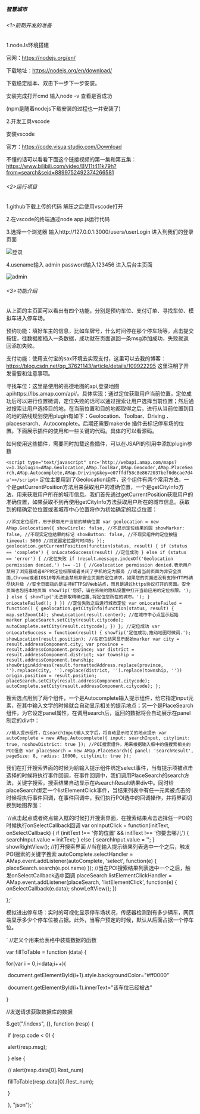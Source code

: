 #####  智慧城市

###### <1>前期开发的准备

1.nodeJs环境搭建

官网：https://nodejs.org/en/

下载地址：https://nodejs.org/en/download/

下载稳定版本、双击下一步下一步安装。

安装完成打开cmd 输入node -v 查看是否成功

(npm是随着nodejs下载安装的过程也一并安装了)

2.开发工具vscode

安装vscode

官方：https://code.visua;studio.com/Download

不懂的话可以看看下面这个链接视频的第一集和第五集：https://www.bilibili.com/video/BV11t411k79h?from=search&seid=8899752492374266581

###### <2>运行项目

1.github下载上传的代码 解压之后使用vscode打开

2.在vscode的终端通过node app.js运行代码

3.选择一个浏览器 输入http://127.0.0.1:3000/users/userLogin 进入到我们的登录页面

![登录](C:\Users\熊荣盛\Desktop\登录.PNG)

4.usename输入 admin  password输入123456 进入后台主页面

![admin](C:\Users\熊荣盛\Desktop\admin.PNG)

###### <3>功能介绍

从上面的主页面可以看出有四个功能，分别是预约车位、支付订单、寻找车位、模拟车进入停车场。

预约功能：填好车主的信息，比如车牌号，什么时间停在那个停车场等，点击提交按钮，往数据库插入一条数据，成功就在页面返回一条msg添加成功，失败就返回添加失败。

支付功能：使用支付宝的sax环境去实现支付，这里可以去我的博客：https://blog.csdn.net/qq_37621143/article/details/109922295  这里注明了开发需要和注意事项。

寻找车位：这里是使用的高德地图的api,登录地图apihttps://lbs.amap.com/api/。具体实现：通过定位获取用户当前位置，定位成功后可以进行位置微调，定位失败的话可以通过搜索让用户选择当前位置；然后通过搜索让用户选择目的地，在当前位置和目的地都取得之后，进行从当前位置到目的地的路线规划使用plugin有如下：Geolocation、Toolbar、Driving 、placeserarch、Autocomplete。后期还需要makerde 插件去标记停车场的位置。下面展示插件的使用和一些关键的代码。具体的可以看源码。

如何使用这些插件，需要同时加载这些插件，可以在JSAPI的引用中添加plugin参数

`<script type="text/javascript" src='http://webapi.amap.com/maps?v=1.3&plugin=AMap.Geolocation,AMap.ToolBar,AMap.Geocoder,AMap.PlaceSearch,AMap.Autocomplete,AMap.Driving&key=e07ffdf58c8e8672037bef0d6cae7d4a'></script>`
定位主要用到了Geolocation组件，这个组件有两个常用方法，一个是getCurrentPosition方法用来获取用户的准确位置，一个是getCityInfo方法，用来获取用户所在的城市信息。我们首先通过getCurrentPosition获取用户的准确位置，如果获取不到再使用getCityInfo方法获取用户所在的城市信息。获取到的精确定位位置或者城市中心位置将作为初始确定的起点位置：

`//添加定位组件，用于获取用户当前的精确位置
var geolocation = new AMap.Geolocation({
 	showCircle: false, //不显示定位结果的圆
 	showMarker: false, //不现实定位结果的标记
 	showButton: false, //不现实组件的定位按钮
 	timeout: 5000 //浏览器定位超时时间5s
});
geolocation.getCurrentPosition(function(status, result) {
	if (status == 'complete') {
		onLocateSuccess(result) //定位成功
	} else if (status == 'error') {
		//定位失败
		if (result.message.indexOf('Geolocation permission denied.') !== -1) {
			//Geolocation permission denied.表示用户禁用了浏览器或者APP的定位权限或者关闭了手机的定为服务
			//或者当前页面为非安全页面,Chrome或者IOS10等系统会禁用非安全页面的定位请求，如果您的页面还没有支持HTTPS请尽快升级
			//安全页面指的是支持HTTPS的Web站点，而且是通过https协议打开的页面。安全页面也包括本地页面
			showTip('您好，请在系统的隐私设置中打开当前应用的定位权限。');
		} else {
			showTip('无法获取精确位置,将定位您所在的城市。');
		}
		onLocateFailed();
	}
})
//定位失败之后进行城市定位
var onLocateFailed = function() {
 	geolocation.getCityInfo(function(status, result) {
 		map.setZoom(14);
 		showLocation(result.center); //在城市中心点显示起始marker
 		placeSearch.setCity(result.citycode);
 		autoComplete.setCity(result.citycode);
 	})
};
//定位成功
var onLocateSuccess = function(result) {
 	showTip('定位成功,拖动地图可微调.');
 	showLocation(result.position); //在定位结果显示起始marker
 	var city = result.addressComponent.city;
 	var province = result.addressComponent.province;
 	var district = result.addressComponent.district;
 	var township = result.addressComponent.township;
 	showOriginAddress(result.formattedAddress.replace(province, '').replace(city, '').replace(district, '').replace(township, ''))
 	origin.position = result.position;
 	placeSearch.setCity(result.addressComponent.citycode);
 	autoComplete.setCity(result.addressComponent.citycode);
};`

搜索选点用到了两个组件，一个是Autocomplete输入提示组件，给它指定input元素，在其中输入文字的时候就会自动显示相关的提示地点；另一个是PlaceSearch组件，为它设定panel属性，在调用search后，返回的数据将会自动展示在panel制定的div中：

`//输入提示组件，在searchInput输入文字后，将自动显示相关的地点提示
var autoComplete = new AMap.Autocomplete({
	input: searchInput,
	citylimit: true,
	noshowDistrict: true
});
//POI搜索组件，用来根据输入框中的值搜索相关的POI信息
var placeSearch = new AMap.PlaceSearch({
	panel: 'searchResult',
	pageSize: 8,
	radius: 10000,
	citylimit: true
});`

我们在打开搜索界面的时候为給输入提示组件绑定select事件，当有提示项被点击选择的时候将执行事件回调，在事件回调中，我们调用PlaceSearch的search方法，关键字搜索，搜索结果自动显示在#searchResult结果div中。同时给placeSearch绑定一个listElementClick事件，当结果列表中有任一元素被点击的时候将执行事件回调，在事件回调中，我们执行POI选中的回调操作，并将界面切换到地图界面：

`//点击起点或者终点输入框的时候打开搜索界面，在搜索结果点击选择任一POI的时候执行onSelectCallback回调
var onInputClick = function(initText, onSelectCallback) {
	if (initText !== '你的位置' && initText !== '你要去哪儿') {
		searchInput.value = initText;
	} else {
		searchInput.value = '';
	}
	showRightView(); //打开搜索界面
	//当在输入提示结果列表选中一个之后，触发POI搜索的关键字搜索
	autoComplete.selectHandler = AMap.event.addListener(autoComplete, 'select', function(e) {
		placeSearch.search(e.poi.name)
	});
	//当在POI搜索结果列表选中一个之后，触发onSelectCallback选中回调
	placeSearch.listElementClickHandler = AMap.event.addListener(placeSearch, 'listElementClick', function(e) {
		onSelectCallback(e.data);
		showLeftView();
	})

};`

模拟进出停车场：实时的可视化显示停车场状况，传感器检测到有多少辆车，网页端显示多少个停车位被占据。此外，当客户预定的时候，默认从后面占据一个停车位。

`  //定义个用来给表格中装载数据的函数

  var fillToTable = function (data) {

   for(var i = 0;i<data;i++){

​    document.getElementById(i+1).style.backgroundColor="#ff0000"

​    document.getElementById(i+1).innerText="该车位已经被占"

   }

  //发送请求获取数据库的数据

   $.get("/indexs", {}, function (resp) {

​      if (resp.code < 0) {

​        alert(resp.msg);

​      } else {

​       // alert(resp.data[0].Rest_num)

​        fillToTable(resp.data[0].Rest_num);

​      }

​    }, "json");`